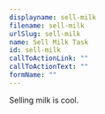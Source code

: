 ```yaml
---
displayname: sell-milk
filename: sell-milk
urlSlug: sell-milk
name: Sell Milk Task
id: sell-milk
callToActionLink: ""
callToActionText: ""
formName: ""
---
```


Selling milk is cool.
